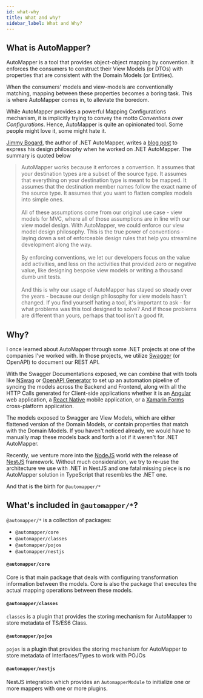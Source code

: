 ```yaml
---
id: what-why
title: What and why?
sidebar_label: What and Why?
---
```


## What is AutoMapper?

AutoMapper is a tool that provides object-object mapping by convention. It enforces the consumers to construct their View Models (or DTOs) with properties that are consistent with the Domain Models (or Entities).

When the consumers' models and view-models are conventionally matching, mapping between these properties becomes a boring task. This is where AutoMapper comes in, to alleviate the boredom.

While AutoMapper provides a powerful Mapping Configurations mechanism, it is implicitly trying to convey the motto _Conventions over Configurations_. Hence, AutoMapper is quite an opinionated tool. Some people might love it, some might hate it.

[Jimmy Bogard](https://jimmybogard.com/), the author of .NET AutoMapper, writes a [blog post](https://jimmybogard.com/automappers-design-philosophy/) to express his design philosophy when he worked on .NET AutoMapper. The summary is quoted below

> AutoMapper works because it enforces a convention. It assumes that your destination types are a subset of the source type. It assumes that everything on your destination type is meant to be mapped. It assumes that the destination member names follow the exact name of the source type. It assumes that you want to flatten complex models into simple ones. <br/><br/>
> All of these assumptions come from our original use case - view models for MVC, where all of those assumptions are in line with our view model design. With AutoMapper, we could enforce our view model design philosophy. This is the true power of conventions - laying down a set of enforceable design rules that help you streamline development along the way.<br/><br/>
> By enforcing conventions, we let our developers focus on the value add activities, and less on the activities that provided zero or negative value, like designing bespoke view models or writing a thousand dumb unit tests.<br/><br/>
> And this is why our usage of AutoMapper has stayed so steady over the years - because our design philosophy for view models hasn't changed. If you find yourself hating a tool, it's important to ask - for what problems was this tool designed to solve? And if those problems are different than yours, perhaps that tool isn't a good fit.

## Why?

I once learned about AutoMapper through some .NET projects at one of the companies I've worked with. In those projects, we utilize [Swagger](https://swagger.io/specification/) (or OpenAPI) to document our REST API.

With the Swagger Documentations exposed, we can combine that with tools like [NSwag](https://github.com/RicoSuter/NSwag) or [OpenAPI Generator](https://openapi-generator.tech/) to set up an automation pipeline of syncing the models across the Backend and Frontend, along with all the HTTP Calls generated for Client-side applications whether it is an [Angular](https://angular.io) web application, a [React Native](https://reactnative.dev/) mobile application, or a [Xamarin Forms](https://dotnet.microsoft.com/apps/xamarin/xamarin-forms) cross-platform application.

The models exposed to Swagger are View Models, which are either flattened version of the Domain Models, or contain properties that match with the Domain Models. If you haven't noticed already, we would have to manually map these models back and forth a lot if it weren't for .NET AutoMapper.

Recently, we venture more into the [NodeJS](https://nodejs.org/en/) world with the release of [NestJS](https://nestjs.com) framework. Without much consideration, we try to re-use the architecture we use with .NET in NestJS and one fatal missing piece is no AutoMapper solution in TypeScript that resembles the .NET one.

And that is the birth for `@automapper/*`

## What's included in `@automapper/*`?

`@automapper/*` is a collection of packages:

- `@automapper/core`
- `@automapper/classes`
- `@automapper/pojos`
- `@automapper/nestjs`

#### `@automapper/core`

Core is that main package that deals with configuring transformation information between the models. Core is also the package that executes the actual mapping operations between these models.

#### `@automapper/classes`

`classes` is a plugin that provides the storing mechanism for AutoMapper to store metadata of TS/ES6 Class.

#### `@automapper/pojos`

`pojos` is a plugin that provides the storing mechanism for AutoMapper to store metadata of Interfaces/Types to work with POJOs

#### `@automapper/nestjs`

NestJS integration which provides an `AutomapperModule` to initialize one or more mappers with one or more plugins.
